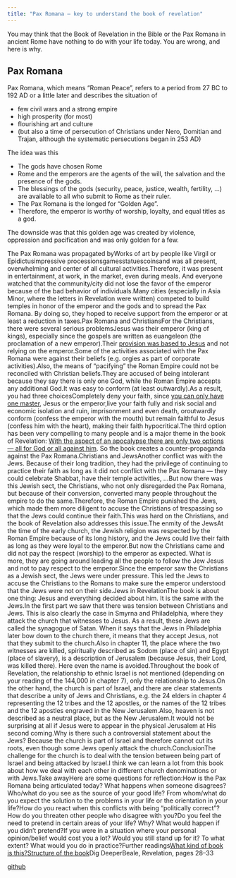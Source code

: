 ```yaml
---
title: "Pax Romana — key to understand the book of revelation"
---
```



You may think that the Book of Revelation in the Bible or the Pax Romana in ancient Rome have nothing to do with your life today. You are wrong, and here is why.


## Pax Romana

<a name="8c56"></a>
Pax Romana, which means “Roman Peace”, refers to a period from 27 BC to 192 AD or a little later and describes the situation of

- few civil wars and a strong empire
- high prosperity (for most)
- flourishing art and culture
- (but also a time of persecution of Christians under Nero, Domitian and Trajan, although the systematic persecutions began in 253 AD)


The idea was this

- The gods have chosen Rome
- Rome and the emperors are the agents of the will, the salvation and the presence of the gods.
- The blessings of the gods (security, peace, justice, wealth, fertility, …) are available to all who submit to Rome as their ruler.
- The Pax Romana is the longed for “Golden Age”.
- Therefore, the emperor is worthy of worship, loyalty, and equal titles as a god.


The downside was that this golden age was created by violence, oppression and pacification and was only golden for a few.



The Pax Romana was propagated byWorks of art by people like Virgil or Epidictusimpressive processionsgamesstatuescoinsand was all present, overwhelming and center of all cultural activities.Therefore, it was present in entertainment, at work, in the market, even during meals. And everyone watched that the community/city did not lose the favor of the emperor because of the bad behavior of individuals.Many cities (especially in Asia Minor, where the letters in Revelation were written) competed to build temples in honor of the emperor and the gods and to spread the Pax Romana. By doing so, they hoped to receive support from the emperor or at least a reduction in taxes.Pax Romana and ChristiansFor the Christians, there were several serious problemsJesus was their emperor (king of kings), especially since the gospels are written as euangeleon (the proclamation of a new emperor).Their [provision was based to Jesus](https://www.bibleserver.com/NIV/Matthew6%3A25-34) and not relying on the emperor.Some of the activities associated with the Pax Romana were against their beliefs (e.g. orgies as part of corporate activities).Also, the means of “pacifying” the Roman Empire could not be reconciled with Christian beliefs.They are accused of being intolerant because they say there is only one God, while the Roman Empire accepts any additional God.It was easy to conform (at least outwardly).As a result, you had three choicesCompletely deny your faith, since [you can only have one master](https://www.bibleserver.com/NIV/Matthew6%3A24), Jesus or the emperor,live your faith fully and risk social and economic isolation and ruin, imprisonment and even death, oroutwardly conform (confess the emperor with the mouth) but remain faithful to Jesus (confess him with the heart), making their faith hypocritical.The third option has been very compelling to many people and is a major theme in the book of Revelation: [With the aspect of an apocalypse there are only two options — all for God or all against him](../../../background/literature/expl/the-book-of-revelation-how-to-read-it/index.html). So the book creates a counter-propaganda against the Pax Romana.Christians and JewsAnother conflict was with the Jews. Because of their long tradition, they had the privilege of continuing to practice their faith as long as it did not conflict with the Pax Romana — they could celebrate Shabbat, have their temple activities, …But now there was this Jewish sect, the Christians, who not only disregarded the Pax Romana, but because of their conversion, converted many people throughout the empire to do the same.Therefore, the Roman Empire punished the Jews, which made them more diligent to accuse the Christians of trespassing so that the Jews could continue their faith.This was hard on the Christians, and the book of Revelation also addresses this issue.The enmity of the JewsAt the time of the early church, the Jewish religion was respected by the Roman Empire because of its long history, and the Jews could live their faith as long as they were loyal to the emperor.But now the Christians came and did not pay the respect (worship) to the emperor as expected. What is more, they are going around leading all the people to follow the Jew Jesus and not to pay respect to the emperor.Since the emperor saw the Christians as a Jewish sect, the Jews were under pressure. This led the Jews to accuse the Christians to the Romans to make sure the emperor understood that the Jews were not on their side.Jews in RevelationThe book is about one thing: Jesus and everything decided about him. It is the same with the Jews.In the first part we saw that there was tension between Christians and Jews. This is also clearly the case in Smyrna and Philadelphia, where they attack the church that witnesses to Jesus. As a result, these Jews are called the synagogue of Satan. When it says that the Jews in Philadelphia later bow down to the church there, it means that they accept Jesus, not that they submit to the church.Also in chapter 11, the place where the two witnesses are killed, spiritually described as Sodom (place of sin) and Egypt (place of slavery), is a description of Jerusalem (because Jesus, their Lord, was killed there). Here even the name is avoided.Throughout the book of Revelation, the relationship to ethnic Israel is not mentioned (depending on your reading of the 144,000 in chapter 7), only the relationship to Jesus.On the other hand, the church is part of Israel, and there are clear statements that describe a unity of Jews and Christians, e.g. the 24 elders in chapter 4 representing the 12 tribes and the 12 apostles, or the names of the 12 tribes and the 12 apostles engraved in the New Jerusalem.Also, heaven is not described as a neutral place, but as the New Jerusalem.It would not be surprising at all if Jesus were to appear in the physical Jerusalem at His second coming.Why is there such a controversial statement about the Jews? Because the church is part of Israel and therefore cannot cut its roots, even though some Jews openly attack the church.ConclusionThe challenge for the church is to deal with the tension between being part of Israel and being attacked by Israel.I think we can learn a lot from this book about how we deal with each other in different church denominations or with Jews.Take awayHere are some questions for reflection:How is the Pax Romana being articulated today? What happens when someone disagrees?Who/what do you see as the source of your good life? From whom/what do you expect the solution to the problems in your life or the orientation in your life?How do you react when this conflicts with being “politically correct”?How do you threaten other people who disagree with you?Do you feel the need to pretend in certain areas of your life? Why? What would happen if you didn’t pretend?If you were in a situation where your personal opinion/belief would cost you a lot? Would you still stand up for it? To what extent? What would you do in practice?Further readings[What kind of book is this?](../../../background/literature/expl/the-book-of-revelation-how-to-read-it/index.html)[Structure of the book](../../../background/structure/expl/the-structure-of-the-book-of-revelation/index.html)Dig DeeperBeale, Revelation, pages 28–33


[github](https://github.com/revelation-today/revelation-today/blob/main/exampleSite/content/docs/background/history/expl/pax-romana-key-to-understand-the-book-of-revelation.md)
